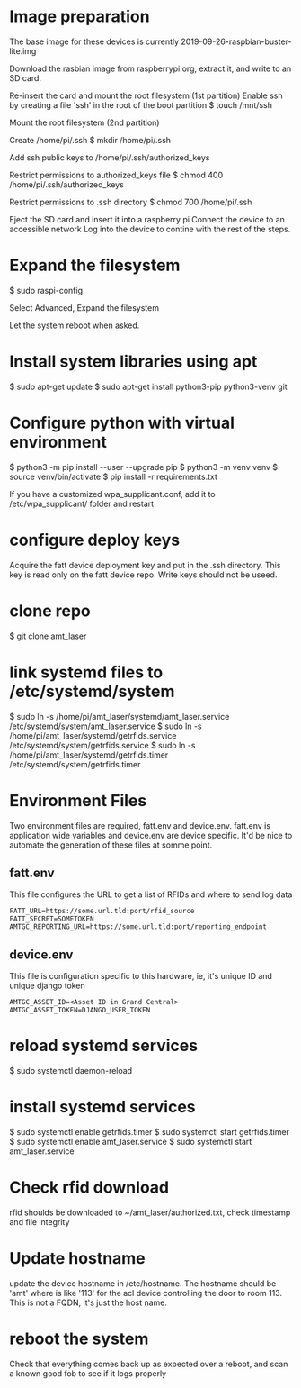 # Image preparation
The base image for these devices is currently 2019-09-26-raspbian-buster-lite.img

Download the rasbian image from raspberrypi.org, extract it, and write to an SD card.

Re-insert the card and mount the root filesystem (1st partition)
Enable ssh by creating a file 'ssh' in the root of the boot partition
$ touch /mnt/ssh

Mount the root filesystem (2nd partition)

Create /home/pi/.ssh
$ mkdir /home/pi/.ssh

Add ssh public keys to /home/pi/.ssh/authorized_keys

Restrict permissions to authorized_keys file
$ chmod 400 /home/pi/.ssh/authorized_keys

Restrict permissions to .ssh directory
$ chmod 700 /home/pi/.ssh

Eject the SD card and insert it into a raspberry pi
Connect the device to an accessible network
Log into the device to contine with the rest of the steps.

# Expand the filesystem
$ sudo raspi-config 

Select Advanced, Expand the filesystem

Let the system reboot when asked.

# Install system libraries using apt
$ sudo apt-get update
$ sudo apt-get install python3-pip python3-venv git

# Configure python with virtual environment
$ python3 -m pip install --user --upgrade pip
$ python3 -m venv venv 
$ source venv/bin/activate
$ pip install -r requirements.txt

If you have a customized wpa_supplicant.conf, add it to /etc/wpa_supplicant/ folder and restart

# configure deploy keys
Acquire the fatt device deployment key and put in the .ssh directory.  This key is read only on the fatt device repo.  Write keys should not be useed.

# clone repo
$ git clone <this repo> amt_laser

# link systemd files to /etc/systemd/system
$ sudo ln -s /home/pi/amt_laser/systemd/amt_laser.service /etc/systemd/system/amt_laser.service
$ sudo ln -s /home/pi/amt_laser/systemd/getrfids.service /etc/systemd/system/getrfids.service
$ sudo ln -s /home/pi/amt_laser/systemd/getrfids.timer /etc/systemd/system/getrfids.timer

# Environment Files
Two environment files are required, fatt.env and device.env.  fatt.env is application wide variables and device.env are device specific.  It'd be nice to automate the generation of these files at somme point.

## fatt.env
This file configures the URL to get a list of RFIDs and where to send log data
```
FATT_URL=https://some.url.tld:port/rfid_source
FATT_SECRET=SOMETOKEN
AMTGC_REPORTING_URL=https://some.url.tld:port/reporting_endpoint
```
## device.env
This file is configuration specific to this hardware, ie, it's unique ID and unique django token
```
AMTGC_ASSET_ID=<Asset ID in Grand Central>
AMTGC_ASSET_TOKEN=DJANGO_USER_TOKEN
```
# reload systemd services
$ sudo systemctl daemon-reload

# install systemd services
$ sudo systemctl enable getrfids.timer
$ sudo systemctl start getrfids.timer
$ sudo systemctl enable amt_laser.service
$ sudo systemctl start amt_laser.service

# Check rfid download 
rfid shoulds be downloaded to ~/amt_laser/authorized.txt, check timestamp and file integrity

# Update hostname
update the device hostname in /etc/hostname. The hostname should be 'amt<door number>' where <door number> is like '113' for the acl device controlling the door to room 113.  This is not a FQDN, it's just the host name.

# reboot the system
Check that everything comes back up as expected over a reboot, and scan a known good fob to see if it logs properly
